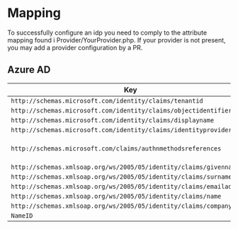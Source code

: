 # Mapping

To successfully configure an idp you need to comply to the attribute mapping found i Provider/YourProvider.php. If your provider is not present, you may add a provider configuration by a PR. 

## Azure AD
| Key                                                                                              | Values                                                                                                    |
|--------------------------------------------------------------------------------------------------|----------------------------------------------------------------------------------------------------------|
| `http://schemas.microsoft.com/identity/claims/tenantid`                                          | `12345678-1234-1234-1234-123456789abc`                                                                   |
| `http://schemas.microsoft.com/identity/claims/objectidentifier`                                 | `abcd1234-abcd-1234-abcd-12345678abcd`                                                                   |
| `http://schemas.microsoft.com/identity/claims/displayname`                                      | `John Doe - Example Corp`                                                                                |
| `http://schemas.microsoft.com/identity/claims/identityprovider`                                 | `https://sts.windows.net/12345678-1234-1234-1234-123456789abc/`                                          |
| `http://schemas.microsoft.com/claims/authnmethodsreferences`                                    | 1. `http://schemas.microsoft.com/ws/2008/06/identity/authenticationmethod/password` <br> 2. `http://schemas.microsoft.com/claims/multipleauthn` |
| `http://schemas.xmlsoap.org/ws/2005/05/identity/claims/givenname`                               | `John`                                                                                                   |
| `http://schemas.xmlsoap.org/ws/2005/05/identity/claims/surname`                                 | `Doe`                                                                                                    |
| `http://schemas.xmlsoap.org/ws/2005/05/identity/claims/emailaddress`                            | `john.doe@example.com`                                                                                   |
| `http://schemas.xmlsoap.org/ws/2005/05/identity/claims/name`                                    | `john.doe@example.com`                                                                                   |
| `http://schemas.xmlsoap.org/ws/2005/05/identity/claims/companyname`                             | `Example Corporation`                                                                                    |
| `NameID`                                                                                        | `john.doe@example.com`                                                                                   |